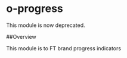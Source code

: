 o-progress
======

This module is now deprecated.

##Overview

This module is to FT brand progress indicators


